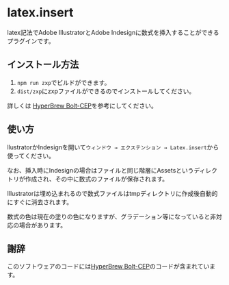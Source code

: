 # latex.insert

latex記法でAdobe IllustratorとAdobe Indesignに数式を挿入することができるプラグインです。

## インストール方法

1. `npm run zxp`でビルドができます。
2. `dist/zxp`にzxpファイルができるのでインストールしてください。

詳しくは [HyperBrew Bolt-CEP](https://github.com/hyperbrew/bolt-cep)を参考にしてください。

## 使い方

llustratorかIndesignを開いて`ウィンドウ → エクステンション → Latex.insert`から使ってください。

なお、挿入時にIndesignの場合はファイルと同じ階層にAssetsというディレクトリが作成され、その中に数式のファイルが保存されます。

Illustratorは埋め込まれるので数式ファイルはtmpディレクトリに作成後自動的にすぐに消去されます。

数式の色は現在の塗りの色になりますが、グラデーション等になっていると非対応の場合があります。

## 謝辞

このソフトウェアのコードには[HyperBrew Bolt-CEP](https://github.com/hyperbrew/bolt-cep)のコードが含まれています。
